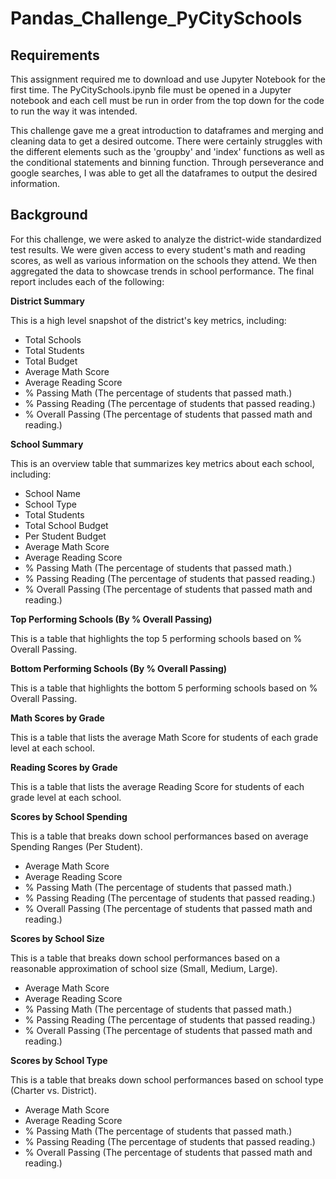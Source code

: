 # Pandas_Challenge_PyCitySchools

## Requirements

This assignment required me to download and use Jupyter Notebook for the first time. The PyCitySchools.ipynb file must be opened in a Jupyter notebook and each cell must be run in order from the top down for the code to run the way it was intended.

This challenge gave me a great introduction to dataframes and merging and cleaning data to get a desired outcome. There were certainly struggles with the different elements such as the 'groupby' and 'index' functions as well as the conditional statements and binning function. Through perseverance and google searches, I was able to get all the dataframes to output the desired information.

## Background

For this challenge, we were asked to analyze the district-wide standardized test results. We were given access to every student's math and reading scores, as well as various information on the schools they attend. We then aggregated the data to showcase trends in school performance.
The final report includes each of the following:

**District Summary**

This is a high level snapshot of the district's key metrics, including:
- Total Schools
- Total Students
- Total Budget
- Average Math Score
- Average Reading Score
- % Passing Math (The percentage of students that passed math.)
- % Passing Reading (The percentage of students that passed reading.)
- % Overall Passing (The percentage of students that passed math and reading.)


**School Summary**

This is an overview table that summarizes key metrics about each school, including:
- School Name
- School Type
- Total Students
- Total School Budget
- Per Student Budget
- Average Math Score
- Average Reading Score
- % Passing Math (The percentage of students that passed math.)
- % Passing Reading (The percentage of students that passed reading.)
- % Overall Passing (The percentage of students that passed math and reading.)


**Top Performing Schools (By % Overall Passing)**

This is a table that highlights the top 5 performing schools based on % Overall Passing.


**Bottom Performing Schools (By % Overall Passing)**

This is a table that highlights the bottom 5 performing schools based on % Overall Passing.


**Math Scores by Grade**

This is a table that lists the average Math Score for students of each grade level at each school.


**Reading Scores by Grade**

This is a table that lists the average Reading Score for students of each grade level at each school.


**Scores by School Spending**

This is a table that breaks down school performances based on average Spending Ranges (Per Student).
- Average Math Score
- Average Reading Score
- % Passing Math (The percentage of students that passed math.)
- % Passing Reading (The percentage of students that passed reading.)
- % Overall Passing (The percentage of students that passed math and reading.)


**Scores by School Size**
 
This is a table that breaks down school performances based on a reasonable approximation of school size (Small, Medium, Large).
- Average Math Score
- Average Reading Score
- % Passing Math (The percentage of students that passed math.)
- % Passing Reading (The percentage of students that passed reading.)
- % Overall Passing (The percentage of students that passed math and reading.)

**Scores by School Type**

This is a table that breaks down school performances based on school type (Charter vs. District).
- Average Math Score
- Average Reading Score
- % Passing Math (The percentage of students that passed math.)
- % Passing Reading (The percentage of students that passed reading.)
- % Overall Passing (The percentage of students that passed math and reading.)

